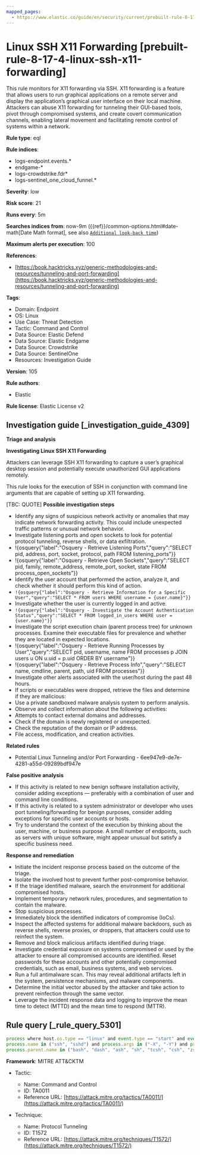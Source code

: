 ```yaml
---
mapped_pages:
  - https://www.elastic.co/guide/en/security/current/prebuilt-rule-8-17-4-linux-ssh-x11-forwarding.html
---
```


# Linux SSH X11 Forwarding [prebuilt-rule-8-17-4-linux-ssh-x11-forwarding]

This rule monitors for X11 forwarding via SSH. X11 forwarding is a feature that allows users to run graphical applications on a remote server and display the application’s graphical user interface on their local machine. Attackers can abuse X11 forwarding for tunneling their GUI-based tools, pivot through compromised systems, and create covert communication channels, enabling lateral movement and facilitating remote control of systems within a network.

**Rule type**: eql

**Rule indices**:

* logs-endpoint.events.*
* endgame-*
* logs-crowdstrike.fdr*
* logs-sentinel_one_cloud_funnel.*

**Severity**: low

**Risk score**: 21

**Runs every**: 5m

**Searches indices from**: now-9m ({{ref}}/common-options.html#date-math[Date Math format], see also [`Additional look-back time`](docs-content://solutions/security/detect-and-alert/create-detection-rule.md#rule-schedule))

**Maximum alerts per execution**: 100

**References**:

* [https://book.hacktricks.xyz/generic-methodologies-and-resources/tunneling-and-port-forwarding](https://book.hacktricks.xyz/generic-methodologies-and-resources/tunneling-and-port-forwarding)

**Tags**:

* Domain: Endpoint
* OS: Linux
* Use Case: Threat Detection
* Tactic: Command and Control
* Data Source: Elastic Defend
* Data Source: Elastic Endgame
* Data Source: Crowdstrike
* Data Source: SentinelOne
* Resources: Investigation Guide

**Version**: 105

**Rule authors**:

* Elastic

**Rule license**: Elastic License v2

## Investigation guide [_investigation_guide_4309]

**Triage and analysis**

**Investigating Linux SSH X11 Forwarding**

Attackers can leverage SSH X11 forwarding to capture a user’s graphical desktop session and potentially execute unauthorized GUI applications remotely.

This rule looks for the execution of SSH in conjunction with command line arguments that are capable of setting up X11 forwarding.

[TBC: QUOTE]
**Possible investigation steps**

* Identify any signs of suspicious network activity or anomalies that may indicate network forwarding activity. This could include unexpected traffic patterns or unusual network behavior.
* Investigate listening ports and open sockets to look for potential protocol tunneling, reverse shells, or data exfiltration.
* !{osquery{"label":"Osquery - Retrieve Listening Ports","query":"SELECT pid, address, port, socket, protocol, path FROM listening_ports"}}
* !{osquery{"label":"Osquery - Retrieve Open Sockets","query":"SELECT pid, family, remote_address, remote_port, socket, state FROM process_open_sockets"}}
* Identify the user account that performed the action, analyze it, and check whether it should perform this kind of action.
* `!{osquery{"label":"Osquery - Retrieve Information for a Specific User","query":"SELECT * FROM users WHERE username = {user.name}"}}`
* Investigate whether the user is currently logged in and active.
* `!{osquery{"label":"Osquery - Investigate the Account Authentication Status","query":"SELECT * FROM logged_in_users WHERE user = {user.name}"}}`
* Investigate the script execution chain (parent process tree) for unknown processes. Examine their executable files for prevalence and whether they are located in expected locations.
* !{osquery{"label":"Osquery - Retrieve Running Processes by User","query":"SELECT pid, username, name FROM processes p JOIN users u ON u.uid = p.uid ORDER BY username"}}
* !{osquery{"label":"Osquery - Retrieve Process Info","query":"SELECT name, cmdline, parent, path, uid FROM processes"}}
* Investigate other alerts associated with the user/host during the past 48 hours.
* If scripts or executables were dropped, retrieve the files and determine if they are malicious:
* Use a private sandboxed malware analysis system to perform analysis.
* Observe and collect information about the following activities:
* Attempts to contact external domains and addresses.
* Check if the domain is newly registered or unexpected.
* Check the reputation of the domain or IP address.
* File access, modification, and creation activities.

**Related rules**

* Potential Linux Tunneling and/or Port Forwarding - 6ee947e9-de7e-4281-a55d-09289bdf947e

**False positive analysis**

* If this activity is related to new benign software installation activity, consider adding exceptions — preferably with a combination of user and command line conditions.
* If this activity is related to a system administrator or developer who uses port tunneling/forwarding for benign purposes, consider adding exceptions for specific user accounts or hosts.
* Try to understand the context of the execution by thinking about the user, machine, or business purpose. A small number of endpoints, such as servers with unique software, might appear unusual but satisfy a specific business need.

**Response and remediation**

* Initiate the incident response process based on the outcome of the triage.
* Isolate the involved host to prevent further post-compromise behavior.
* If the triage identified malware, search the environment for additional compromised hosts.
* Implement temporary network rules, procedures, and segmentation to contain the malware.
* Stop suspicious processes.
* Immediately block the identified indicators of compromise (IoCs).
* Inspect the affected systems for additional malware backdoors, such as reverse shells, reverse proxies, or droppers, that attackers could use to reinfect the system.
* Remove and block malicious artifacts identified during triage.
* Investigate credential exposure on systems compromised or used by the attacker to ensure all compromised accounts are identified. Reset passwords for these accounts and other potentially compromised credentials, such as email, business systems, and web services.
* Run a full antimalware scan. This may reveal additional artifacts left in the system, persistence mechanisms, and malware components.
* Determine the initial vector abused by the attacker and take action to prevent reinfection through the same vector.
* Leverage the incident response data and logging to improve the mean time to detect (MTTD) and the mean time to respond (MTTR).


## Rule query [_rule_query_5301]

```js
process where host.os.type == "linux" and event.type == "start" and event.action in ("exec", "exec_event", "start", "ProcessRollup2") and
process.name in ("ssh", "sshd") and process.args in ("-X", "-Y") and process.args_count >= 3 and
process.parent.name in ("bash", "dash", "ash", "sh", "tcsh", "csh", "zsh", "ksh", "fish")
```

**Framework**: MITRE ATT&CKTM

* Tactic:

    * Name: Command and Control
    * ID: TA0011
    * Reference URL: [https://attack.mitre.org/tactics/TA0011/](https://attack.mitre.org/tactics/TA0011/)

* Technique:

    * Name: Protocol Tunneling
    * ID: T1572
    * Reference URL: [https://attack.mitre.org/techniques/T1572/](https://attack.mitre.org/techniques/T1572/)



